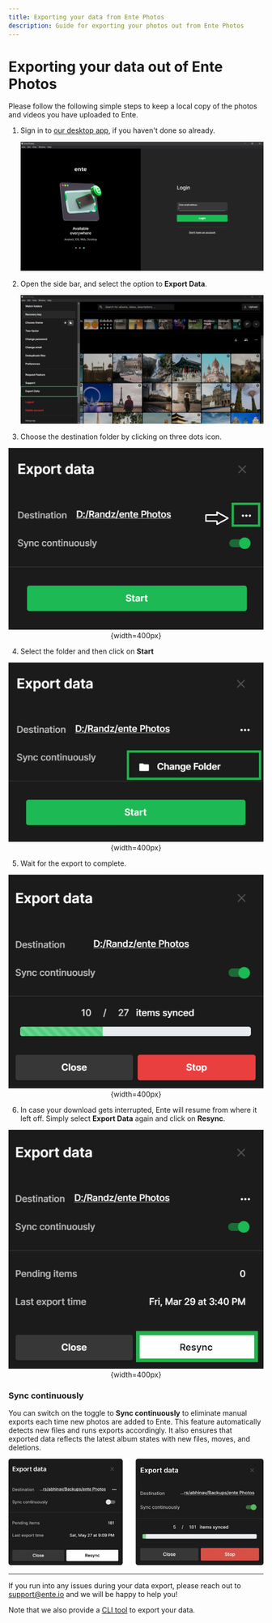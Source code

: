 ```yaml
---
title: Exporting your data from Ente Photos
description: Guide for exporting your photos out from Ente Photos
---
```


# Exporting your data out of Ente Photos

Please follow the following simple steps to keep a local copy of the photos and
videos you have uploaded to Ente.

1. Sign in to [our desktop app](https://ente.io/download/desktop), if you
   haven't done so already.

    ![Ente - Sign in to export data](sign-in.png)

2. Open the side bar, and select the option to **Export Data**.

    ![Ente - Export data](export-1.png)

3. Choose the destination folder by clicking on three dots icon.

<div align="center">

![Ente - Select destination folder and start](export-2.png){width=400px}

</div>

4. Select the folder and then click on **Start**

<div align="center">

![Ente - Export in progress](export-3.png){width=400px}

</div>

5. Wait for the export to complete.

<div align="center">

![Ente - Rexport](export-4.png){width=400px}

</div>

6. In case your download gets interrupted, Ente will resume from where it left
   off. Simply select **Export Data** again and click on **Resync**.

<div align="center">

![Ente - Rexport](export-5.png){width=400px}

</div>

### Sync continuously

You can switch on the toggle to **Sync continuously** to eliminate manual
exports each time new photos are added to Ente. This feature automatically
detects new files and runs exports accordingly. It also ensures that exported
data reflects the latest album states with new files, moves, and deletions.

![Ente - Continuous sync](continuous-sync.webp)

---

If you run into any issues during your data export, please reach out to
[support@ente.io](mailto:support@ente.io) and we will be happy to help you!

Note that we also provide a
[CLI tool](https://github.com/ente-io/ente/tree/main/cli#export) to export your
data.
